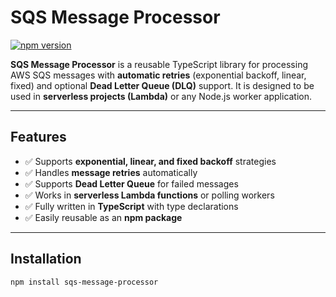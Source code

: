 # SQS Message Processor

[![npm version](https://img.shields.io/npm/v/sqs-message-processor.svg)](https://www.npmjs.com/package/sqs-message-processor)

**SQS Message Processor** is a reusable TypeScript library for processing AWS SQS messages with **automatic retries** (exponential backoff, linear, fixed) and optional **Dead Letter Queue (DLQ)** support. It is designed to be used in **serverless projects (Lambda)** or any Node.js worker application.

---

## Features

- ✅ Supports **exponential, linear, and fixed backoff** strategies  
- ✅ Handles **message retries** automatically  
- ✅ Supports **Dead Letter Queue** for failed messages  
- ✅ Works in **serverless Lambda functions** or polling workers  
- ✅ Fully written in **TypeScript** with type declarations  
- ✅ Easily reusable as an **npm package**

---

## Installation

```bash
npm install sqs-message-processor
